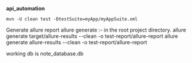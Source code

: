 **api_automation**

``mvn -U clean test -DtestSuite=myApp/myAppSuite.xml``

Generate allure report
allure generate :- in the root project directory.
allure generate target/allure-results --clean -o test-report/allure-report
allure generate allure-results --clean -o test-report/allure-report

working db is note_database.db







